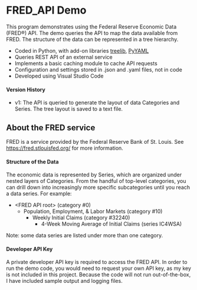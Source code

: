 # FRED_API Demo
This program demonstrates using the Federal Reserve Economic Data (FRED®) API.  The demo queries the API to map the data available from FRED.  The structure of the data can be represented in a tree hierarchy.

- Coded in Python, with add-on libraries [treelib](https://treelib.readthedocs.io), [PyYAML](https://pyyaml.org)
- Queries REST API of an external service 
- Implements a basic caching module to cache API requests
- Configuration and settings stored in .json and .yaml files, not in code
- Developed using Visual Studio Code

#### Version History
- v1: The API is queried to generate the layout of data Categories and Series.  The tree layout is saved to a text file.


## About the FRED service
FRED is a service provided by the Federal Reserve Bank of St. Louis.  See https://fred.stlouisfed.org/ for more information.

#### Structure of the Data
The economic data is represented by Series, which are organized under nested layers of Categories.  From the handful of top-level categories, you can drill down into increasingly more specific subcategories until you reach a data series.  For example:

* &lt;FRED API root&gt; (category #0)
  * Population, Employment, & Labor Markets (category #10)
    * Weekly Initial Claims (category #32240)
      * 4-Week Moving Average of Initial Claims (series IC4WSA)

Note: some data series are listed under more than one category.

#### Developer API Key
A private developer API key is required to access the FRED API.  In order to run the demo code, you would need to request your own API key, as my key is not included in this project.  Because the code will not run out-of-the-box, I have included sample output and logging files.

